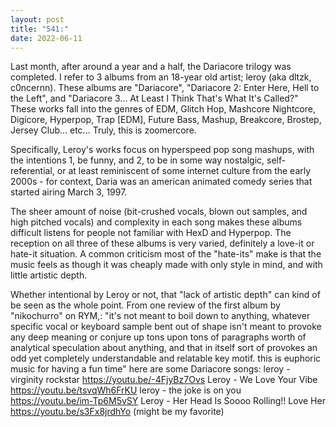 ```yaml
---
layout: post
title: "541:"
date: 2022-06-11
---
```


Last month, after around a year and a half, the Dariacore trilogy was completed. I refer to 3 albums from an 18-year old artist; leroy (aka dltzk, c0ncernn). These albums are "Dariacore", "Dariacore 2: Enter Here, Hell to the Left", and "Dariacore 3... At Least I Think That's What It's Called?" These works fall into the genres of EDM, Glitch Hop, Mashcore Nightcore, Digicore, Hyperpop, Trap [EDM], Future Bass, Mashup, Breakcore, Brostep, Jersey Club... etc... Truly, this is zoomercore. 

Specifically, Leroy's works focus on hyperspeed pop song mashups, with the intentions 1, be funny, and 2, to be in some way nostalgic, self-referential, or at least reminiscent of some internet culture from the early 2000s - for context, Daria was an american animated comedy series that started airing March 3, 1997. 

The sheer amount of noise (bit-crushed vocals, blown out samples, and high pitched vocals) and complexity in each song makes these albums difficult listens for people not familiar with HexD and Hyperpop. The reception on all three of these albums is very varied, definitely a love-it or hate-it situation. A common criticism most of the "hate-its" make is that the music feels as though it was cheaply made with only style in mind, and with little artistic depth. 

Whether intentional by Leroy or not, that "lack of artistic depth" can kind of be seen as the whole point. From one review of the first album by "nikochurro" on RYM,: "it's not meant to boil down to anything, whatever specific vocal or keyboard sample bent out of shape isn't meant to provoke any deep meaning or conjure up tons upon tons of paragraphs worth of analytical speculation about anything, and that in itself sort of provokes an odd yet completely understandable and relatable key motif. this is euphoric music for having a fun time" here are some Dariacore songs:
 leroy - virginity rockstar
https://youtu.be/-4FjyBz7Ovs
 Leroy - We Love Your Vibe
https://youtu.be/tsvqWh6FrKU
 leroy - the joke is on you
https://youtu.be/im-Tp6M5vSY
 Leroy - Her Head Is Soooo Rolling!! Love Her
https://youtu.be/s3Fx8jrdhYo (might be my favorite)
